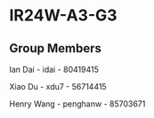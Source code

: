 # IR24W-A3-G3

Group Members
-------------------------
Ian Dai - idai - 80419415

Xiao Du - xdu7 - 56714415

Henry Wang - penghanw - 85703671
